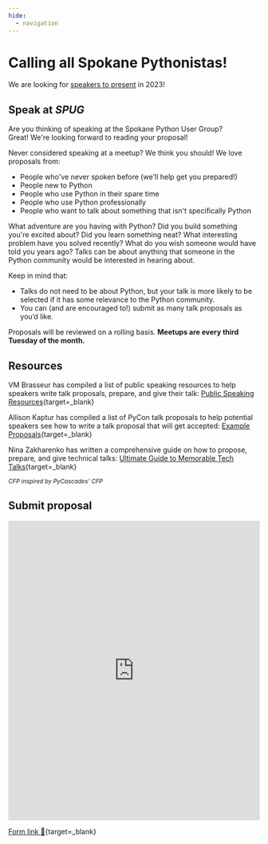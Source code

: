 ```yaml
---
hide:
  - navigation
---
```


# Calling all Spokane Pythonistas!

<div class="callout">
  <p>
    We are looking for <a href="/speak/#submit-proposal">speakers to present</a> in 2023!
  </p>
</div>

## Speak at _SPUG_

Are you thinking of speaking at the Spokane Python User Group?  
Great! We're looking forward to reading your proposal!  

Never considered speaking at a meetup? We think you should! We love proposals from:
 

 - People who've never spoken before (we'll help get you prepared!)
 - People new to Python
 - People who use Python in their spare time
 - People who use Python professionally
 - People who want to talk about something that isn't specifically Python

What adventure are you having with Python? Did you build something  you're excited about? Did you learn something neat? What interesting  problem have you solved recently? What do you wish someone would have  told you years ago? Talks can be about anything that someone in the  Python community would be interested in hearing about.

Keep in mind that:

 - Talks do not need to be about Python, but your talk is more likely to be selected if it has some relevance to the Python community.
 - You can (and are encouraged to!) submit as many talk proposals as you’d like.

Proposals will be reviewed on a rolling basis. **Meetups are every third Tuesday of the month.**

## Resources

VM Brasseur has compiled a list of public speaking resources to help  speakers write talk proposals, prepare, and give their talk: [Public Speaking Resources](https://github.com/vmbrasseur/Public_Speaking#proposing-talks){target=_blank}
 
Allison Kaptur has compiled a list of PyCon talk proposals to help  potential speakers see how to write a talk proposal that will get  accepted: [Example Proposals](https://github.com/akaptur/pycon-proposals){target=_blank}
 
Nina Zakharenko has written a comprehensive guide on how to propose, prepare, and give technical talks: [Ultimate Guide to Memorable Tech Talks](https://medium.com/@nnja/the-ultimate-guide-to-memorable-tech-talks-e7c350778d4b){target=_blank}

<small>_CFP inspired by PyCascades' CFP_</small>

## Submit proposal

<iframe width="100%" height="600px" src="https://forms.microsoft.com/Pages/ResponsePage.aspx?id=BxkyN6UUkEOYfewMZsZVzYm1-mBaFIlGkkbcXq6vxJdUMDE4M0I0UEFXVzBGSjc0VFZTMjJSNEJQQy4u&embed=true" frameborder="0" marginwidth="0" marginheight="0" style="border: none; max-width:100%; max-height:100vh" allowfullscreen webkitallowfullscreen mozallowfullscreen msallowfullscreen> </iframe>

[Form link :link:](https://forms.microsoft.com/r/gSuHPcB9Ap){target=_blank}
